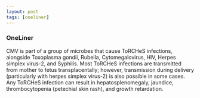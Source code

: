 ```yaml
---
layout: post
tags: [oneliner]
---
```



### OneLiner

CMV is part of a group of microbes that cause ToRCHeS infections, alongside Toxoplasma gondii, Rubella, Cytomegalovirus, HIV, Herpes simplex virus-2, and Syphilis. Most ToRCHeS infections are transmitted from mother to fetus transplacentally; however, transmission during delivery (particularly with herpes simplex virus-2) is also possible in some cases. Any ToRCHeS infection can result in hepatosplenomegaly, jaundice, thrombocytopenia (petechial skin rash), and growth retardation.
